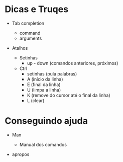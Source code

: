 # Dicas e Truqes
 
* Tab completion
    * command
    * arguments

* Atalhos
    * Setinhas
        * up - down (comandos anteriores, próximos)
    * Ctrl
        * setinhas (pula palabras)
        * A (início da linha)
        * E (final da linha)
        * U (limpa a linha)
        * K (remove do cursor até o final da linha)
        * L (clear)    


# Conseguindo ajuda

* Man 
    * Manual dos comandos

* apropos